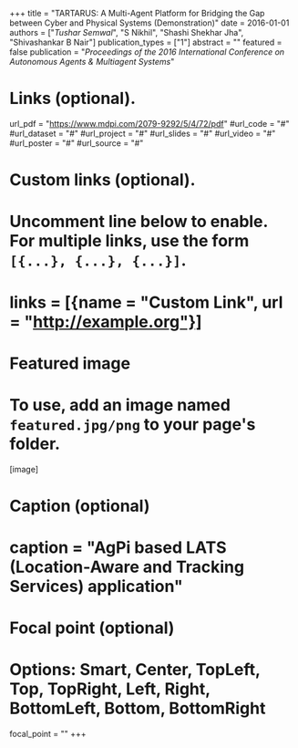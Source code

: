 +++
title = "TARTARUS: A Multi-Agent Platform for Bridging the Gap between Cyber and Physical Systems (Demonstration)"
date = 2016-01-01
authors = ["*Tushar Semwal*", "S Nikhil", "Shashi Shekhar Jha", "Shivashankar B Nair"]
publication_types = ["1"]
abstract = ""
featured = false
publication = "*Proceedings of the 2016 International Conference on Autonomous Agents & Multiagent Systems*"
# Links (optional).
url_pdf = "https://www.mdpi.com/2079-9292/5/4/72/pdf"
#url_code = "#"
#url_dataset = "#"
#url_project = "#"
#url_slides = "#"
#url_video = "#"
#url_poster = "#"
#url_source = "#"

# Custom links (optional).
#   Uncomment line below to enable. For multiple links, use the form `[{...}, {...}, {...}]`.
# links = [{name = "Custom Link", url = "http://example.org"}]

# Featured image
# To use, add an image named `featured.jpg/png` to your page's folder. 
[image]
  # Caption (optional)
  # caption = "AgPi based LATS (Location-Aware and Tracking Services) application"

  # Focal point (optional)
  # Options: Smart, Center, TopLeft, Top, TopRight, Left, Right, BottomLeft, Bottom, BottomRight
  focal_point = ""
+++

